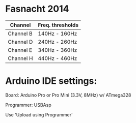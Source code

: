 Fasnacht 2014
=============

| Channel | Freq. thresholds |
| -------- | ---------------- |
| Channel B | 140Hz - 160Hz |
| Channel D | 240Hz - 260Hz |
| Channel E | 340Hz - 360Hz |
| Channel H | 440Hz - 460Hz |

Arduino IDE settings:
=============

Board: Arduino Pro or Pro Mini (3.3V, 8MHz) w/ ATmega328

Programmer: USBAsp

Use 'Upload using Programmer'
